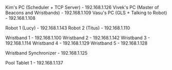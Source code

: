 Kim's PC (Scheduler + TCP Server) - 192.168.1.126
Vivek's PC (Master of Beacons and Wristbands) - 192.168.1.109
Vasu's PC (GLS + Talking to Robot) - 192.168.1.108

Robot 1 (Lucy) - 192.168.1.143
Robot 2 (Titus) - 192.168.1.110

Wristband 1 - 192.168.1.100
Wristband 2 - 192.168.1.142
Wristband 3 - 192.168.1.114
Wristband 4 - 192.168.1.129
Wristband 5 - 192.168.1.128

Wristband Synchronizer - 192.168.1.125

Pool Tablet 1 - 192.168.1.137